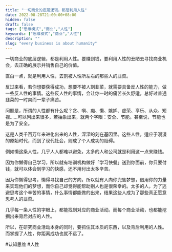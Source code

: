 ```yaml
---
title: "一切商业的底层逻辑，都是利用人性"
date: 2022-08-28T21:00:00+08:00
hidden: false
draft: false
tags: ["思维模式","商业","人性"]
keywords: ["思维模式","商业","人性"]
description: ""
slug: "every business is about humanity"
---
```



一切商业的底层逻辑，都是利用人性。要赚到钱，要利用人性的丑陋去寻找商业机会，去正确的展示并销售自己的价值。

直白一点，就是利用人性，去割被人性所左右的那些人的韭菜。

反过来看，若你想要获得成功，想要不被人割韭菜，就需要具备反人性的能力，做一些反人性的事情。这些反人性的事情，会让你一时的痛苦长久舒适，总好过普通韭菜的一时爽而一辈子痛苦。

<!-- more -->

问题是，所谓的人性都有什么呢？贪、嗔、痴、懒、嫉妒、虚荣、享乐、从众、短视……可以列出来很多，若抽象出来，就两个字眼：安全、节能。甚至说，节能也是为了安全。

这是人类千百万年来进化出来的人性，深深的刻在基因里。这些人性，适应于漫漫的原始时代，而到了现代社会，则成了个人成功的阻碍。

例如懒这条人性，几乎人人都难以避免，太多的人和公司就是利用这一点来赚钱。

因为你懒得自己学习，所以就有培训机构做好「学习快餐」送到你面前，你只要付钱，就可以体会到学习的快感，还不用付出太多辛苦。

因为你懒得思考，懒得寻找自己的方向，所以就有人向你兜售梦想，借用你的力量来实现他们的梦想，而你自己却觉得能帮助别人也是很荣幸的。太多的人，为了逃避思考这个辛苦的事情，什么事情都能做的出来，结果这些人成为了那些真正愿意思考人的韭菜。

几乎每一条人性的字眼上，都能找到对应的商业活动。而每个商业活动，也都能挖掘出来背后对应的人性。

所以，在研究商业活动本身的同时，要抓住其本质的东西，以及背后利用的人性。而掌握了人性，你距离成功也就不远了。

#认知思维 #人性
